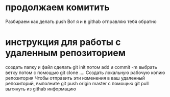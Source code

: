 # продолжаем комитить
Разбираем как делать push
Вот я и в githab 
отправляю тебя обратно

# инструкция для работы с удаленным репозиторием
создать папку и файл
сделать git init
потом add и commit -m
выбрать ветку 
потом c помощью git clone .... Создать локальную рабочую копию репозитория
Чтобы отправить эти изменения в ваш удаленный репозиторий, выполните
git push origin master
с помощью git pull вытянуть из githab информацию 